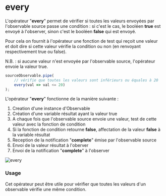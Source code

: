 # every
L'opérateur "**every**" permet de vérifier si toutes les valeurs envoyées par
l'observable source passe une condition : si c'est le cas, le booléen **true**
est envoyé à l'observer, sinon c'est le booléen **false** qui est envoyé.

Pour cela on fournit à l'opérateur une fonction de test qui reçoit une valeur
et doit dire si cette valeur vérifie la condition ou non (en renvoyant respectivement
true ou false).

N.B. : si aucune valeur n'est envoyée par l'observable source, l'opérateur envoie
la valeur true.

```javascript
sourceObservable.pipe(
    // vérifie que toutes les valeurs sont inférieurs ou équales à 20
    every(val => val <= 20)
);
```

L'opérateur "**every**" fonctionne de la manière suivante :
1. Creation d'une instance d'Observable
2. Création d'une variable résultat ayant la valeur true
3. A chaque fois que l'observable source envoie une valeur, test de cette valeur avec 
   la fonction de condition
4. Si la fonction de condition retourne **false**, affectation de la valeur **false** à
   la variable résultat
5. Reception de la notification "**complete**" émise par l'observable source
6. Envoi de la valeur résultat à l'oberver
7. Envoi de la notification "**complete**" à l'observer

![every](http://www.plantuml.com/plantuml/proxy?cache=no&src=https://raw.githubusercontent.com/cedriclecocq/rxjs-exemple/main/conditional/every/every.puml)

### Usage

Cet opérateur peut être utile pour vérifier que toutes les valeurs d'un observable
vérifie une même condition.

